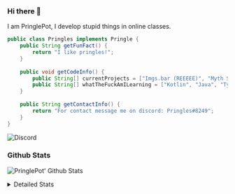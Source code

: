 ### Hi there 👋

I am PringlePot, I develop stupid things in online classes. 

```java
public class Pringles implements Pringle {
    public String getFunFact() {
        return "I like pringles!";
    }
    
    public void getCodeInfo() {
        public String[] currentProjects = ["Imgs.bar (REEEEE)", "Myth Sniper (Dead)"];
        public String[] whatTheFuckAmILearning = ["Kotlin", "Java", "Typescript", "NextJS"];
    }
    
    public String getContactInfo() {
        return "For contact message me on discord: Pringles#8249";
    }
}
```
![Discord](https://discord.c99.nl/widget/theme-1/226911291636318208.png)


### Github Stats
![PringlePot' Github Stats](https://github-readme-stats.vercel.app/api?username=PringlePot&show_icons=true&theme=dark)

<details>
  <summary>Detailed Stats</summary>
    
<!--START_SECTION:waka-->
![Lines of code](https://img.shields.io/badge/From%20Hello%20World%20I%27ve%20Written-94099%20lines%20of%20code-blue)

**🐱 My Github Data** 

> 🏆 361 Contributions in the Year 2021
 > 
> 📦 86.4 kB Used in Github's Storage 
 > 
> 💼 Opted to Hire
 > 
> 📜 7 Public Repositories 
 > 
> 🔑 9 Private Repositories  
 > 
**I'm an Early 🐤** 

```text
🌞 Morning    63 commits     █████░░░░░░░░░░░░░░░░░░░░   20.66% 
🌆 Daytime    129 commits    ██████████░░░░░░░░░░░░░░░   42.3% 
🌃 Evening    113 commits    █████████░░░░░░░░░░░░░░░░   37.05% 
🌙 Night      0 commits      ░░░░░░░░░░░░░░░░░░░░░░░░░   0.0%

```
📅 **I'm Most Productive on Sunday** 

```text
Monday       56 commits     ████░░░░░░░░░░░░░░░░░░░░░   18.36% 
Tuesday      10 commits     ░░░░░░░░░░░░░░░░░░░░░░░░░   3.28% 
Wednesday    32 commits     ██░░░░░░░░░░░░░░░░░░░░░░░   10.49% 
Thursday     48 commits     ████░░░░░░░░░░░░░░░░░░░░░   15.74% 
Friday       32 commits     ██░░░░░░░░░░░░░░░░░░░░░░░   10.49% 
Saturday     48 commits     ████░░░░░░░░░░░░░░░░░░░░░   15.74% 
Sunday       79 commits     ██████░░░░░░░░░░░░░░░░░░░   25.9%

```


📊 **This Week I Spent My Time On** 

```text
💬 Programming Languages: 
TypeScript               7 hrs 45 mins       ████████████████████░░░░░   79.64% 
JSON                     37 mins             █░░░░░░░░░░░░░░░░░░░░░░░░   6.4% 
Docker                   36 mins             █░░░░░░░░░░░░░░░░░░░░░░░░   6.28% 
Other                    35 mins             █░░░░░░░░░░░░░░░░░░░░░░░░   6.16% 
JavaScript               6 mins              ░░░░░░░░░░░░░░░░░░░░░░░░░   1.05%

🔥 Editors: 
IntelliJ                 9 hrs 44 mins       █████████████████████████   100.0%

```

**I Mostly Code in Java** 

```text
Java                     5 repos             ████████████░░░░░░░░░░░░░   50.0% 
Python                   1 repo              ██░░░░░░░░░░░░░░░░░░░░░░░   10.0% 
Kotlin                   1 repo              ██░░░░░░░░░░░░░░░░░░░░░░░   10.0% 
CSS                      1 repo              ██░░░░░░░░░░░░░░░░░░░░░░░   10.0% 
JavaScript               1 repo              ██░░░░░░░░░░░░░░░░░░░░░░░   10.0%

```



 Last Updated on 05/07/2021
<!--END_SECTION:waka-->
</details>
